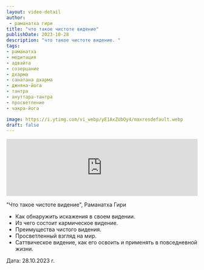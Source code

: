 ```yaml
---
layout: video-detail
author:
 - раманатха гири
title: "что такое чистоте видение"
publishDate: 2023-10-28
description: "что такое чистоте видение. "
tags: 
- раманатха
- медитация
- адвайта
- созерцание
- дхарма
- санатана дхарма
- джняна-йога
- тантра
- ануттара-тантра
- просветление
- чакра-йога

image: https://i.ytimg.com/vi_webp/yE1AxZUbOy4/maxresdefault.webp
draft: false
---
```


<iframe width="100%" src="https://www.youtube.com/embed/yE1AxZUbOy4" frameborder="0" allowfullscreen=""></iframe> 

 "Что такое чистоте видение", Раманатха Гири

* Как обнаружить искажения в своем видении.
* Из чего состоит кармическое видение.
* Преимущества чистого видения.
* Просветленный взгляд на мир.
* Саттвическое видение, как его освоить и применять в повседневной жизни.

  
 Дата: 28.10.2023 г.

  

 